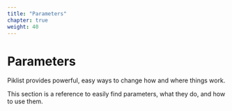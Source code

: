 ```yaml
---
title: "Parameters"
chapter: true
weight: 40
---
```


# Parameters

Piklist provides powerful, easy ways to change how and where things work.

This section is a reference to easily find parameters, what they do, and how to use them.

